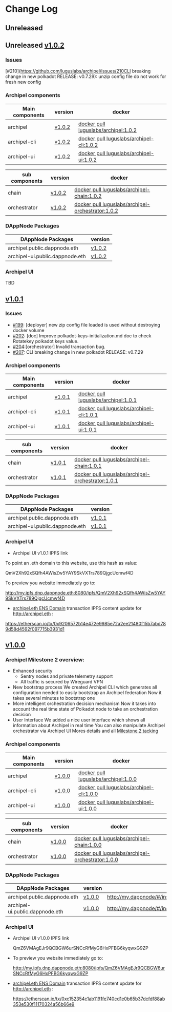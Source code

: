 # Change Log

## Unreleased

<!--New features/improvements/fixes go here-->

## Unreleased [v1.0.2](https://github.com/luguslabs/archipel/releases/tag/v1.0.2)

### Issues

[#210](https://github.com/luguslabs/archipel/issues/210CLI breaking change in new polkadot RELEASE: v0.7.29): unzip config file do not work for fresh new config

### Archipel components
Main components | version | docker |
-------------------------|-----------|-----------|
archipel | [v1.0.2](https://github.com/luguslabs/archipel/tree/v1.0.2/deployer/archipel) |[docker pull luguslabs/archipel:1.0.2](TBD)|
archipel-cli | [v1.0.2](https://github.com/luguslabs/archipel/tree/v1.0.2/cli) |[docker pull luguslabs/archipel-cli:1.0.2](TBD)|
archipel-ui | [v1.0.2](https://github.com/luguslabs/archipel/tree/v1.0.2/ui) | [docker pull luguslabs/archipel-ui:1.0.2](TBD)|

sub components | version | docker |
-----------------------|-----------| --------- |
chain | [v1.0.2](https://github.com/luguslabs/archipel/tree/v1.0.2/chain) |[docker pull luguslabs/archipel-chain:1.0.2](TBD)
orchestrator | [v1.0.2](https://github.com/luguslabs/archipel/tree/v1.0.2/orchestrator) |[docker pull luguslabs/archipel-orchestrator:1.0.2](TBD)|

### DAppNode Packages

DAppNode Packages | version |
------------------|---------|
archipel.public.dappnode.eth|[v1.0.2](https://github.com/luguslabs/DAppNodePackage-archipel/releases/tag/v1.0.2)|
archipel-ui.public.dappnode.eth|[v1.0.2](https://github.com/luguslabs/DAppNodePackage-archipel-ui/releases/tag/v1.0.2)|

### Archipel UI

TBD




## [v1.0.1](https://github.com/luguslabs/archipel/releases/tag/v1.0.1)

### Issues

- [#199](https://github.com/luguslabs/archipel/issues/199): [deployer] new zip config file loaded is used without destroying docker volume
- [#202](https://github.com/luguslabs/archipel/issues/202): [doc] Improve polkadot-keys-initialization.md  doc to check Rotatekey polkadot keys value.
- [#204](https://github.com/luguslabs/archipel/issues/204):[orchestrator] Invalid transaction bug.
- [#207](https://github.com/luguslabs/archipel/issues/207): CLI breaking change in new polkadot RELEASE: v0.7.29

### Archipel components
Main components | version | docker |
-------------------------|-----------|-----------|
archipel | [v1.0.1](https://github.com/luguslabs/archipel/tree/v1.0.1/deployer/archipel) |[docker pull luguslabs/archipel:1.0.1](https://hub.docker.com/layers/luguslabs/archipel/1.0.1/images/sha256-84ca11aa955587a1a8f966bd493f8d639ddbfbc32c01827017152e3750bddb74?context=repo)|
archipel-cli | [v1.0.1](https://github.com/luguslabs/archipel/tree/v1.0.1/cli) |[docker pull luguslabs/archipel-cli:1.0.1](https://hub.docker.com/layers/luguslabs/archipel-cli/1.0.1/images/sha256-5fc03fd2df6c780d2c1c8ee5109c3b18e56b9e0b5fb223887e16470d20776ddb?context=repo)|
archipel-ui | [v1.0.1](https://github.com/luguslabs/archipel/tree/v1.0.1/ui) | [docker pull luguslabs/archipel-ui:1.0.1](https://hub.docker.com/layers/luguslabs/archipel-ui/1.0.1/images/sha256-141e6ab4cd0da600445ed92f60606f0019a63d39450c1754eebcbe6226ccdab4?context=repo)|

sub components | version | docker |
-----------------------|-----------| --------- |
chain | [v1.0.1](https://github.com/luguslabs/archipel/tree/v1.0.1/chain) |[docker pull luguslabs/archipel-chain:1.0.1](https://hub.docker.com/layers/luguslabs/archipel-chain/1.0.1/images/sha256-ae156cf42ef8367bc0347d4f16df14044339a1641752c386fe74557d6d8f9a2b?context=repo)
orchestrator | [v1.0.1](https://github.com/luguslabs/archipel/tree/v1.0.1/orchestrator) |[docker pull luguslabs/archipel-orchestrator:1.0.1](https://hub.docker.com/layers/luguslabs/archipel-orchestrator/1.0.1/images/sha256-73c7163d8f6414bdcec7578e510377ac599c80e5ac7ad67eb1168f75c55b274a?context=repo)|

### DAppNode Packages

DAppNode Packages | version |
------------------|---------|
archipel.public.dappnode.eth|[v1.0.1](https://github.com/luguslabs/DAppNodePackage-archipel/releases/tag/v1.0.1)|
archipel-ui.public.dappnode.eth|[v1.0.1](https://github.com/luguslabs/DAppNodePackage-archipel-ui/releases/tag/v1.0.1)|

### Archipel UI
 - Archipel UI v1.0.1 IPFS link 

To point an .eth domain to this website, use this hash as value:

   QmV2Xh92xSQfh4AWisZw5YAY9SkVXTrs789QjgcUcmwf4D

To preview you website immediately go to:

   http://my.ipfs.dnp.dappnode.eth:8080/ipfs/QmV2Xh92xSQfh4AWisZw5YAY9SkVXTrs789QjgcUcmwf4D

- [archipel.eth ENS Domain](https://app.ens.domains/name/archipel.eth) transaction IPFS content update for http://archipel.eth : 

https://etherscan.io/tx/0x9206572b14e472e9985e72a2ee21480f15b7abd789d58d4592f097715b3931d1


## [v1.0.0](https://github.com/luguslabs/archipel/releases/tag/v1.0.0)

### Archipel Milestone 2 overview:
- Enhanced security
  - Sentry nodes and private telemetry support
  - All traffic is secured by Wireguard VPN
- New bootstrap process
We created Archipel CLI which generates all configuration needed to easily bootstrap an Archipel federation
Now it takes several minutes to bootstrap one
- More intelligent orchestration decision mechanism
Now it takes into account the real time state of Polkadot node to take an orchestration decision
- User Interface
We added a nice user interface which shows all information about Archipel in real time
You can also manipulate Archipel orchestrator via Archipel UI
Mores details and all [Milestone 2 tacking](https://github.com/luguslabs/archipel/milestone/1?closed=1)

### Archipel components
Main components | version | docker |
-------------------------|-----------|-----------|
archipel | [v1.0.0](https://github.com/luguslabs/archipel/tree/v1.0.0/deployer/archipel) |[docker pull luguslabs/archipel:1.0.0](https://hub.docker.com/layers/luguslabs/archipel/1.0.0/images/sha256-2265ac4d9692b7000ca364adc6d43db99182c731da77bef770826076f167a187?context=explore)|
archipel-cli | [v1.0.0](https://github.com/luguslabs/archipel/tree/v1.0.0/cli) |[docker pull luguslabs/archipel-cli:1.0.0](https://hub.docker.com/layers/luguslabs/archipel-cli/1.0.0/images/sha256-365f07b50de5d5ac9a2460fc0bacce0b1cb87f44c2bb522fd1db63e6acbac1fc?context=explore)|
archipel-ui | [v1.0.0](https://github.com/luguslabs/archipel/tree/v1.0.0/ui) | [docker pull luguslabs/archipel-ui:1.0.0](https://hub.docker.com/layers/luguslabs/archipel-ui/1.0.0/images/sha256-a9ac15a473e7ee95fe90df41f9fa7ddcc567913fa9c40a40d0469e21a5eba648?context=explore)|

sub components | version | docker |
-----------------------|-----------| --------- |
chain | [v1.0.0](https://github.com/luguslabs/archipel/tree/v1.0.0/chain) |[docker pull luguslabs/archipel-chain:1.0.0](https://hub.docker.com/layers/luguslabs/archipel-chain/1.0.0/images/sha256-6f5db705fa565e6e57e5e15bc8ad74b0e0076880cbe6d5cd7642389f2a4339e8?context=explore)
orchestrator | [v1.0.0](https://github.com/luguslabs/archipel/tree/v1.0.0/orchestrator) |[docker pull luguslabs/archipel-orchestrator:1.0.0](https://hub.docker.com/layers/luguslabs/archipel-orchestrator/1.0.0/images/sha256-a1db5148b1439bd8647b9fb981866e04f2ac6f307e25642c713b450a841287b3?context=explore)|

### DAppNode Packages

DAppNode Packages | version | link |
-----------------------------|------------|------|
archipel.public.dappnode.eth|[v1.0.0](https://github.com/luguslabs/DAppNodePackage-archipel/releases/tag/v1.0.0)|http://my.dappnode/#/installer/%2Fipfs%2FQmXvCAAtrA9uBoarW6srVy3RWNo7insxXYKcomjEP19Cgf|
archipel-ui.public.dappnode.eth|[v1.0.0](https://github.com/luguslabs/DAppNodePackage-archipel-ui/releases/tag/v1.0.0)|http://my.dappnode/#/installer/%2Fipfs%2FQmXo7KtDytsjLuP7iwX4ocWX8s8aXk5hcSPRPB3ivrsMHL|

### Archipel UI
 - Archipel UI v1.0.0 IPFS link 

   QmZ6VMAgEJr9QCBGW6urSNCcRfMyG6HxPFBG6kyqwxG9ZP

- To preview you website immediately go to:

   http://my.ipfs.dnp.dappnode.eth:8080/ipfs/QmZ6VMAgEJr9QCBGW6urSNCcRfMyG6HxPFBG6kyqwxG9ZP

- [archipel.eth ENS Domain](https://app.ens.domains/name/archipel.eth) transaction IPFS content update for http://archipel.eth : 

   https://etherscan.io/tx/0xc152354c1ab1191fe740cd1e0b65b37dcfdf88ab353e530f11170324a56b66e9
